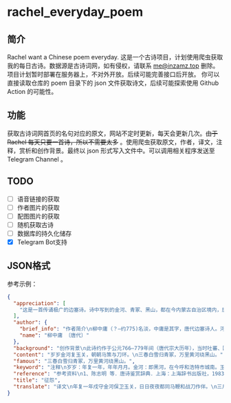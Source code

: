 # rachel_everyday_poem

## 简介
Rachel want a Chinese poem everyday.
这是一个古诗项目，计划使用爬虫获取我的每日古诗。数据源是古诗词网，如有侵权，请联系 me@inzamz.top 删除。项目计划暂时部署在服务器上，不对外开放。后续可能完善接口后开放。
你可以直接读取仓库的 poem 目录下的 json 文件获取诗文，后续可能探索使用 Github Action 的可能性。

## 功能
获取古诗词网首页的名句对应的原文，网站不定时更新，每天会更新几次。~~由于 Rachel 每天只要一首诗，所以不需要太多~~
。使用爬虫获取原文，作者，译文，注释，赏析和创作背景。最终以 json 形式写入文件中。可以调用相关程序发送至 Telegram Channel 。

## TODO
- [ ] 语音链接的获取
- [ ] 作者图片的获取
- [ ] 配图图片的获取
- [ ] 随机获取古诗
- [ ] 数据库的持久化储存
- [x] Telegram Bot支持

## JSON格式
参考示例：

```json
{
  "appreciation": [
    "这是一首传诵极广的边塞诗。诗中写到的金河、青冢、黑山，都在今内蒙古自治区境内，唐时属单于都护府。由此可以推断，这首诗写的是一个隶属于单于都护府的征人的怨情。全诗四句，一句一景，表面上似乎不相连属，实际上却统一于“征人”的形象，都围绕着一个“怨”字铺开。\n“岁岁金河复玉关，朝朝马策与刀环”，意思是：年复一年，驰骋于边塞关城之间；日复一日，横刀跃马，征战杀伐。这两句“岁岁”和“朝朝”相对，强调了战争的频繁和生活的枯燥。又加以“复”和“与”字，把四个边塞特有的事物联系起来，使人感觉这种单调的生活无尽无穷，其中自然透出了怨情。\n前两句从“岁岁”说到“朝朝”，好像征人的怨气已经发泄尽，其实，征人的怨何止这些呢？他不仅从年年岁岁的漫长时间中感受到枯燥苦闷，而且面对眼前看了千万次的景象，他也感到怨恨无处不在，所以有了三、四两句的描写。\n“青冢”是王昭君的坟墓，在今呼和浩特市境内，当时被认为是远离中原的一处极僻远荒凉的地方。传说塞外草白，惟独昭君墓上草色发青，故称青冢。时届暮春，在苦寒的塞外却“春色未曾看”，所见者唯有白雪落向青冢而已。萧杀如此，令人凄绝。末句写边塞的山川形势：滔滔黄河，绕过沉沉黑山，复又奔腾向前。黄河和黑山相隔甚远，这里不可坐实理解。上句说青冢，这里自然想起青冢附近的黑山，并用一个“绕”字牵合，寄寓绵绵怨情。这两句写景，似与诗题无关，其实都是征人常见之景，常履之地，因而从白雪青冢与黄河黑山这两幅图画里，读者不仅看到征戍之地的寒苦与荒凉，也可以感受到征人转战跋涉的苦辛。诗虽不直接发为怨语，而蕴蓄于其中的怨恨之情足以使人回肠荡气。\n这首七绝，通篇没有写一个“怨”字，也没有直接发出怨语，诗人紧紧围绕产生怨情的原因，分别从时间和空间两个角度着墨，用极为凝练的语言，通过对繁忙枯燥的征战生活和边塞荒凉环境的描写，来表现征人的怨，字里行间都蕴含着怨情，让人读来回肠荡气。\n在语言运用方面，这首诗的谨严工整也历来为人称道。全诗不仅每句自对（如首句中的“金河”对“玉关”），又两联各自成对。后一联的对仗尤其讲究：数字对（“三”“万”）与颜色对（“白”“青”“黄”“黑”）同时出现在一联之中；颜色对中，四种色彩交相辉映，使诗歌形象富于色泽之美；动词“归”“绕”对举，略带拟人色彩，显得别具情韵。这样精工的绝句，的确是不多见的。▲\n"
  ],
  "author": {
    "brief_info": "作者简介\n柳中庸（？—约775)名淡，中庸是其字，唐代边塞诗人。河东（今山西永济）人，为柳宗元族人。大历年间进士，曾官鸿府户曹，未就。萧颖士以女妻之。与弟中行并有文名。与卢纶、李端为诗友。所选《征人怨》是其流传最广的一首。《全唐诗》存诗仅13首。其诗以写边塞征怨为主，然意气消沉，无复盛唐气象。",
    "name": "柳中庸 〔唐代〕"
  },
  "background": "创作背景\n此诗约作于公元766—779年间（唐代宗大历年），当时吐蕃、回鹘多次侵扰唐朝边境，唐朝西北边境不甚安定，守边战士长期不得归家。诗中写到的金河、青冢、黑山，都在今内蒙古自治区境内，唐时属单于都护府。由此可以推断，这首诗是为表现一个隶属于单于都护府的征人的怨情而作。\n",
  "content": "岁岁金河复玉关，朝朝马策与刀环。\n三春白雪归青冢，万里黄河绕黑山。",
  "famous": "三春白雪归青冢，万里黄河绕黑山。",
  "keyword": "注释\n岁岁：年复一年，年年月月。金河：即黑河，在今呼和浩特市城南。玉关：即甘肃玉门关。\n朝（zhāo）朝：每天，日日夜夜。马策：马鞭。刀环：刀柄上的铜环，喻征战事。\n三春：春季的三个月或暮春，此处指暮春。青冢（zhǒng）：西汉时的坟墓，在今内蒙古呼和浩特之南，当时被认为是远离中原的一处极僻远荒凉的地方。传说塞外草白，惟独昭君墓上草色发青，故称青冢。\n黑山：一名杀虎山，在今内蒙古呼和浩特市东南。",
  "reference": "参考资料\n1、陈志明 等．唐诗鉴赏辞典．上海：上海辞书出版社，1983：672-673\n2、张国举．唐诗精华注译评．长春：长春出版社，2010：394-395\n3、蘅塘退士 等．唐诗三百首·宋词三百首·元曲三百首．北京：华文出版社，2009：79\n",
  "title": "征怨",
  "translate": "译文\n年复一年戍守金河保卫玉关，日日夜夜都同马鞭和战刀作伴。\n三月白雪纷纷扬扬遮盖着昭君墓，滔滔黄河绕过黑山，又奔腾向前。"
}
```
